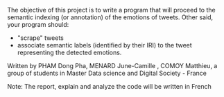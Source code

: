 The objective of this project is to write a program that will proceed to
the semantic indexing (or annotation) of the emotions of tweets. Other
said, your program should:
- "scrape" tweets
- associate semantic labels (identified by their IRI) to the
tweet representing the detected emotions.

Written by PHAM Dong Pha, MENARD June-Camille , COMOY Matthieu, a group of students in Master Data science and Digital Society - France

Note: The report, explain and analyze the code will be written in French
